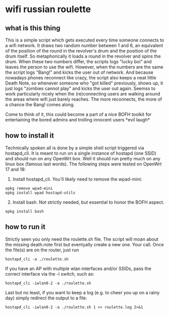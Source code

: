 # wifi russian roulette

## what is this thing ##
This is a simple script which gets executed every time someone connects to a wifi network. It draws two random number between 1 and 6, an equivalent of the position of the round in the revolver's drum and the position of the drum itself. So metaphorically it loads a round in the revolver and spins the drum. When these two numbers differ, the scripts logs "lucky boi" and leaves the person to use the wifi. However, when the numbers are the same the script logs "Bang!" and kicks the user out of network. And because nowadays phones reconnect like crazy, the script also keeps a neat little Death Note, so whenever someone who "got killed" previously, shows up, it just logs "zombies cannot play" and kicks the user out again. Seemss to work particularly nicely when the (re)connecting users are walking around the areas where wifi just barely reaches. The more reconnects, the more of a chance the Bang! comes along. 

Come to think of it, this could become a part of a nice BOFH toolkit for entertaining the bored admins and trolling innocent users
&ast;evil laugh&ast;

## how to install it ##
Technically spoken all is done by a simple shell script triggered via hostapd_cli. It is meant to run on a single instance of hostapd (one SSID) and should run on any OpenWrt box. Well it should run pretty much on any linux box (famous last words). The following steps were tested on OpenWrt 17 and 18:
1) Install hostapd_cli. You'll likely need to remove the wpad-mini:
```
opkg remove wpad-mini
opkg install wpad hostapd-utils
```
2) Install bash. Not strictly needed, but essential to honor the BOFH aspect.
```
opkg install bash
```
## how to run it ##
Strictly seen you only need the roulette.sh file. The script will moan about the missing death.note first but eventyally create a new one. Your call. Once the file(s) are on the router, just run 
````
hostapd_cli -a ./roulette.sh
````
If you have an AP with multiple wlan interfaces and/or SSIDs, pass the correct interface via the -i switch, such as:
````
hostapd_cli -iwlan0-2 -a ./roulette.sh
````
Last but no least, if you want to keep a log (e.g. to cheer you up on a rainy day) simply redirect the output to a file:
````
hostapd_cli -iwlan0-2 -a ./roulette.sh 1 >> roulette.log 2>&1
````
